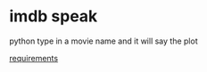 # imdb speak
python type in a movie name and it will say the plot



<a href="https://github.com/jkwebco/imdb/blob/master/requirements">requirements</a>
